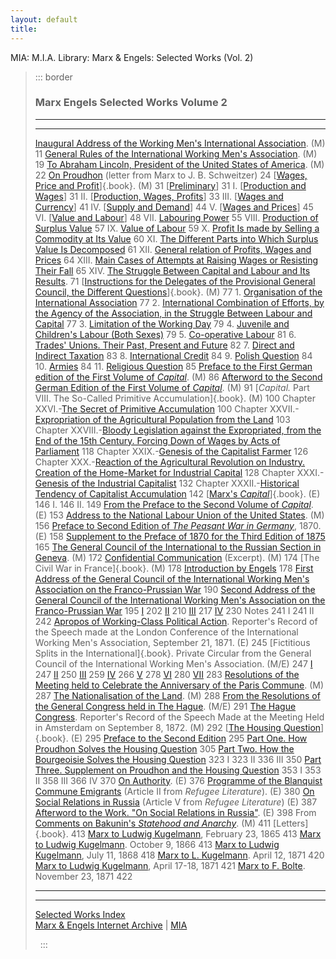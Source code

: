```yaml
---
layout: default
title: 
---
```

MIA: M.I.A. Library: Marx & Engels: Selected Works (Vol. 2)

> ::: border
>  
>
> ### Marx Engels Selected Works Volume 2
>
> ------------------------------------------------------------------------
>
>   ---------------------------------------------------------------------------------------------------------------------------------------------------------------------------------------------------------- -----
>   [Inaugural Address of the Working Men's International Association](../../1864/10/27.htm). (M)                                                                                                              11
>   [General Rules of the International Working Men's Association](../../1864/10/27b.htm). (M)                                                                                                                 19
>   [To Abraham Lincoln, President of the United States of America](../../../../../history/international/iwma/documents/1864/lincoln-letter.htm). (M)                                                          22
>   [On Proudhon](../../1865/letters/65_01_24.htm) (letter from Marx to J. B. Schweitzer)                                                                                                                      24
>   [[Wages, Price and Profit](../../1865/value-price-profit/index.htm)]{.book}. (M)                                                                                                                           31
>   \[[Preliminary](../../1865/value-price-profit/ch01.htm#c0)\]                                                                                                                                               31
>   I. \[[Production and Wages](../../1865/value-price-profit/ch01.htm#c1)\]                                                                                                                                   31
>   II\. \[[Production, Wages, Profits](../../1865/value-price-profit/ch01.htm#c2)\]                                                                                                                           33
>   III\. \[[Wages and Currency](../../1865/value-price-profit/ch01.htm#c3)\]                                                                                                                                  41
>   IV\. \[[Supply and Demand](../../1865/value-price-profit/ch01.htm#c4)\]                                                                                                                                    44
>   V. \[[Wages and Prices](../../1865/value-price-profit/ch01.htm#c5)\]                                                                                                                                       45
>   VI\. \[[Value and Labour](../../1865/value-price-profit/ch02.htm#c6)\]                                                                                                                                     48
>   VII\. [Labouring Power](../../1865/value-price-profit/ch02.htm#c7)                                                                                                                                         55
>   VIII\. [Production of Surplus Value](../../1865/value-price-profit/ch02.htm#c8)                                                                                                                            57
>   IX\. [Value of Labour](../../1865/value-price-profit/ch02.htm#c9)                                                                                                                                          59
>   X. [Profit Is made by Selling a Commodity at Its Value](../../1865/value-price-profit/ch02.htm#c10)                                                                                                        60
>   XI\. [The Different Parts into Which Surplus Value Is Decomposed](../../1865/value-price-profit/ch02.htm#c11)                                                                                              61
>   XII\. [General relation of Profits, Wages and Prices](../../1865/value-price-profit/ch03.htm#c12)                                                                                                          64
>   XIII\. [Main Cases of Attempts at Raising Wages or Resisting Their Fall](../../1865/value-price-profit/ch03.htm#c13)                                                                                       65
>   XIV\. [The Struggle Between Capital and Labour and Its Results](../../1865/value-price-profit/ch03.htm#c14).                                                                                               71
>   [[Instructions for the Delegates of the Provisional General Council, the Different Questions](../../1866/08/instructions.htm)]{.book}. (M)                                                                 77
>   1\. [Organisation of the International Association](../../1866/08/instructions.htm#01)                                                                                                                     77
>   2\. [International Combination of Efforts, by the Agency of the Association, in the Struggle Between Labour and Capital](../../1866/08/instructions.htm#02)                                                77
>   3\. [Limitation of the Working Day](../../1866/08/instructions.htm#03)                                                                                                                                     79
>   4\. [Juvenile and Children's Labour (Both Sexes)](../../1866/08/instructions.htm#04)                                                                                                                       79
>   5\. [Co-operative Labour](../../1866/08/instructions.htm#05)                                                                                                                                               81
>   6\. [Trades' Unions. Their Past, Present and Future](../../1866/08/instructions.htm#06)                                                                                                                    82
>   7\. [Direct and Indirect Taxation](../../1866/08/instructions.htm#07)                                                                                                                                      83
>   8\. [International Credit](../../1866/08/instructions.htm#08)                                                                                                                                              84
>   9\. [Polish Question](../../1866/08/instructions.htm#09)                                                                                                                                                   84
>   10\. [Armies](../../1866/08/instructions.htm#10)                                                                                                                                                           84
>   11\. [Religious Question](../../1866/08/instructions.htm#11)                                                                                                                                               85
>   [Preface to the First German edition of the First Volume of *Capital*](../../1867-c1/p1.htm). (M)                                                                                                          86
>   [Afterword to the Second German Edition of the First Volume of *Capital*](../../1867-c1/p4.htm). (M)                                                                                                       91
>   [*Capital.* Part VIII. The So-Called Primitive Accumulation]{.book}. (M)                                                                                                                                   100
>   Chapter XXVI.-[The Secret of Primitive Accumulation](../../1867-c1/ch26.htm)                                                                                                                               100
>   Chapter XXVII.-[Expropriation of the Agricultural Population from the Land](../../1867-c1/ch27.htm)                                                                                                        103
>   Chapter XXVIII.-[Bloody Legislation against the Expropriated, from the End of the 15th Century. Forcing Down of Wages by Acts of Parliament](../../1867-c1/ch28.htm)                                       118
>   Chapter XXIX.-[Genesis of the Capitalist Farmer](../../1867-c1/ch29.htm)                                                                                                                                   126
>   Chapter XXX.-[Reaction of the Agricultural Revolution on Industry. Creation of the Home-Market for Industrial Capital](../../1867-c1/ch30.htm)                                                             128
>   Chapter XXXI.-[Genesis of the Industrial Capitalist](../../1867-c1/ch31.htm)                                                                                                                               132
>   Chapter XXXII.-[Historical Tendency of Capitalist Accumulation](../../1867-c1/ch32.htm)                                                                                                                    142
>   [[Marx's *Capital*](../../1867-c1/1868-syn/index.htm)]{.book}. (E)                                                                                                                                         146
>   I.                                                                                                                                                                                                         146
>   II\.                                                                                                                                                                                                       149
>   [From the Preface to the Second Volume of *Capital*](../../1885-c2/ch00.htm#1885). (E)                                                                                                                     153
>   [Address to the National Labour Union of the United States](../../../../../history/international/iwma/documents/1869/us-labor.htm). (M)                                                                    156
>   [Preface to Second Edition of *The Peasant War in Germany*](../../1850/peasant-war-germany/ch0a.htm), 1870. (E)                                                                                            158
>   [Supplement to the Preface of 1870 for the Third Edition of 1875](../../1850/peasant-war-germany/ch0b.htm)                                                                                                 165
>   [The General Council of the International to the Russian Section in Geneva](../../1870/03/24.htm). (M)                                                                                                     172
>   [Confidential Communication](../../1870/03/28.htm) (Excerpt). (M)                                                                                                                                          174
>   [The Civil War in France]{.book}. (M)                                                                                                                                                                      178
>   [Introduction by Engels](../../1871/civil-war-france/intro.htm)                                                                                                                                            178
>   [First Address of the General Council of the International Working Men's Association on the Franco-Prussian War](../../1871/civil-war-france/ch01.htm)                                                     190
>   [Second Address of the General Council of the International Working Men's Association on the Franco-Prussian War](../../1871/civil-war-france/ch02.htm)                                                    195
>   [I](../../1871/civil-war-france/ch03.htm)                                                                                                                                                                  202
>   [II](../../1871/civil-war-france/ch04.htm)                                                                                                                                                                 210
>   [III](../../1871/civil-war-france/ch05.htm)                                                                                                                                                                217
>   [IV](../../1871/civil-war-france/ch06.htm)                                                                                                                                                                 230
>   Notes                                                                                                                                                                                                      241
>   I                                                                                                                                                                                                          241
>   II                                                                                                                                                                                                         242
>   [Apropos of Working-Class Political Action](../../1871/09/21.htm). Reporter's Record of the Speech made at the London Conference of the International Working Men's Association, September 21, 1871. (E)   245
>   [Fictitious Splits in the International]{.book}. Private Circular from the General Council of the International Working Men's Association. (M/E)                                                           247
>   [I](../../1872/03/fictitious-splits.htm#p1)                                                                                                                                                                247
>   [II](../../1872/03/fictitious-splits.htm#p2)                                                                                                                                                               250
>   [III](../../1872/03/fictitious-splits.htm#p3)                                                                                                                                                              259
>   [IV](../../1872/03/fictitious-splits.htm#p4)                                                                                                                                                               266
>   [V](../../1872/03/fictitious-splits.htm#p5)                                                                                                                                                                278
>   [VI](../../1872/03/fictitious-splits.htm#p6)                                                                                                                                                               280
>   [VII](../../1872/03/fictitious-splits.htm#p7)                                                                                                                                                              283
>   [Resolutions of the Meeting held to Celebrate the Anniversary of the Paris Commune](../../1872/03/18.htm). (M)                                                                                             287
>   [The Nationalisation of the Land](../../1872/04/nationalisation-land.htm). (M)                                                                                                                             288
>   [From the Resolutions of the General Congress held in The Hague](../../../../../history/international/iwma/documents/1872/hague-conference/resolutions.htm). (M/E)                                         291
>   [The Hague Congress](../../1872/09/08.htm). Reporter's Record of the Speech Made at the Meeting Held in Amsterdam on September 8, 1872. (M)                                                                292
>   [[The Housing Question](../../1872/housing-question/index.htm)]{.book}. (E)                                                                                                                                295
>   [Preface to the Second Edition](../../1872/housing-question/preface.htm)                                                                                                                                   295
>   [Part One. How Proudhon Solves the Housing Question](../../1872/housing-question/ch01.htm)                                                                                                                 305
>   [Part Two. How the Bourgeoisie Solves the Housing Question](../../1872/housing-question/ch02.htm)                                                                                                          323
>   I                                                                                                                                                                                                          323
>   II                                                                                                                                                                                                         336
>   III                                                                                                                                                                                                        350
>   [Part Three. Supplement on Proudhon and the Housing Question](../../1872/housing-question/ch03.htm)                                                                                                        353
>   I                                                                                                                                                                                                          353
>   II                                                                                                                                                                                                         358
>   III                                                                                                                                                                                                        366
>   IV                                                                                                                                                                                                         370
>   [On Authority](../../1872/10/authority.htm). (E)                                                                                                                                                           376
>   [Programme of the Blanquist Commune Emigrants](../../1874/06/26.htm) (Article II from *Refugee Literature*). (E)                                                                                           380
>   [On Social Relations in Russia](../../1874/refugee-literature/ch05.htm) (Article V from *Refugee Literature*) (E)                                                                                          387
>   [Afterword to the Work. "On Social Relations in Russia"](../../1894/01/russia.htm). (E)                                                                                                                    398
>   From [Comments on Bakunin's *Statehood and Anarchy*](../../1874/04/bakunin-notes.htm). (M)                                                                                                                 411
>   [Letters]{.book}.                                                                                                                                                                                          413
>   [Marx to Ludwig Kugelmann](../../1865/letters/65_02_23.htm), February 23, 1865                                                                                                                             413
>   [Marx to Ludwig Kugelmann](../../1866/letters/66_10_09.htm). October 9, 1866                                                                                                                               413
>   [Marx to Ludwig Kugelmann](../../1868/letters/68_07_11.htm), July 11, 1868                                                                                                                                 418
>   [Marx to L. Kugelmann](../../1871/letters/71_04_12.htm). April 12, 1871                                                                                                                                    420
>   [Marx to Ludwig Kugelmann](../../1871/letters/71_04_17.htm), April 17-18, 1871                                                                                                                             421
>   [Marx to F. Bolte](../../1871/letters/71_11_23.htm). November 23, 1871                                                                                                                                     422
>   ---------------------------------------------------------------------------------------------------------------------------------------------------------------------------------------------------------- -----
>
> ------------------------------------------------------------------------
>
> [Selected Works Index](../index.htm)\
> [Marx & Engels Internet Archive](../../../index.htm) \|
> [MIA](../../../../../index.htm)
>
>  
> :::
